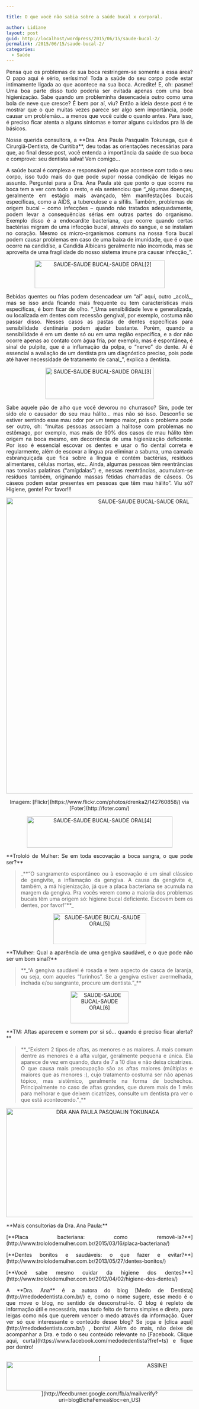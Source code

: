 ```yaml
---

title: O que você não sabia sobre a saúde bucal x corporal.

author: Lidiane
layout: post
guid: http://localhost/wordpress/2015/06/15/saude-bucal-2/
permalink: /2015/06/15/saude-bucal-2/
categories:
  - Saúde
---
```

<p align="justify">
  Pensa que os problemas de sua boca restringem-se somente a essa área? O papo aqui é sério, seríssimo! Toda a saúde do seu corpo pode estar intimamente ligada ao que acontece na sua boca. Acredite! E, oh: pasme! Uma boa parte disso tudo poderia ser evitada apenas com uma boa higienização. Sabe quando um probleminha desencadeia outro como uma bola de neve que cresce? É bem por aí, viu? Então a ideia desse post é te mostrar que o que muitas vezes parece ser algo sem importância, pode causar um problemão… a menos que você cuide o quanto antes. Para isso, é preciso ficar atenta a alguns sintomas e tomar alguns cuidados pra lá de básicos.
</p>

<p align="justify">
  Nossa querida consultora, a **Dra. Ana Paula Pasqualin Tokunaga, que é Cirurgiã-Dentista, de Curitiba**, deu todas as orientações necessárias para que, ao final desse post, você entenda a importância da saúde de sua boca e comprove: seu dentista salva! Vem comigo…
</p>

<p align="justify">
  A saúde bucal é complexa e responsável pelo que acontece com todo o seu corpo, isso tudo mais do que pode supor nossa condição de leigas no assunto. Perguntei para a Dra. Ana Paula até que ponto o que ocorre na boca tem a ver com todo o resto, e ela sentenciou que “_algumas doenças, geralmente em estágio mais avançado, têm manifestações bucais específicas, como a AIDS, a tuberculose e a sífilis. Também, problemas de origem bucal &#8211; como infecções – quando não tratados adequadamente, podem levar a consequências sérias em outras partes do organismo. Exemplo disso é a endocardite bacteriana, que ocorre quando certas bactérias migram de uma infecção bucal, através do sangue, e se instalam no coração. Mesmo os micro-organismos comuns na nossa flora bucal podem causar problemas em caso de uma baixa de imunidade, que é o que ocorre na candidíse, a Candida Albicans geralmente não incomoda, mas se aproveita de uma fragilidade do nosso sistema imune pra causar infecção_”.
</p>

<p align="center">
  <a href="http://www.trololodemulher.com.br/blog/wp-content/uploads/2015/06/SAUDE-SAUDE-BUCAL-SAUDE-ORAL2.png"><img class="alignnone size-full wp-image-11032" src="http://www.trololodemulher.com.br/blog/wp-content/uploads/2015/06/SAUDE-SAUDE-BUCAL-SAUDE-ORAL2.png" alt="SAUDE-SAUDE BUCAL-SAUDE ORAL[2]" width="351" height="75" /></a>
</p>

<p align="justify">
  Bebidas quentes ou frias podem desencadear um “ai” aqui, outro _acolá_, mas se isso anda ficando mais frequente ou tem características mais específicas, é bom ficar de olho. “_Uma sensibilidade leve e generalizada, ou localizada em dentes com recessão gengival, por exemplo, costuma não passar disso. Nesses casos as pastas de dentes específicas para sensibilidade dentinária podem ajudar bastante. Porém, quando a sensibilidade é em um dente só ou em uma região específica, e a dor não ocorre apenas ao contato com água fria, por exemplo, mas é espontânea, é sinal de pulpite, que é a inflamação da polpa, o &#8220;nervo&#8221; do dente. Aí é essencial a avaliação de um dentista pra um diagnóstico preciso, pois pode até haver necessidade de tratamento de canal_”, explica a dentista.
</p>

<p align="center">
  <a href="http://www.trololodemulher.com.br/blog/wp-content/uploads/2015/06/SAUDE-SAUDE-BUCAL-SAUDE-ORAL3.png"><img class="alignnone size-full wp-image-11033" src="http://www.trololodemulher.com.br/blog/wp-content/uploads/2015/06/SAUDE-SAUDE-BUCAL-SAUDE-ORAL3.png" alt="SAUDE-SAUDE BUCAL-SAUDE ORAL[3]" width="293" height="85" /></a>
</p>

<p align="justify">
  Sabe aquele pão de alho que você devorou no churrasco? Sim, pode ter sido ele o causador do seu mau hálito… mas não só isso. Desconfie se estiver sentindo esse mau odor por um tempo maior, pois o problema pode ser outro, oh: “muitas pessoas associam a halitose com problemas no estômago, por exemplo, mas mais de 90% dos casos de mau hálito têm origem na boca mesmo, em decorrência de uma higienização deficiente. Por isso é essencial escovar os dentes e usar o fio dental correta e regularmente, além de escovar a língua pra eliminar a saburra, uma camada esbranquiçada que fica sobre a língua e contém bactérias, resíduos alimentares, células mortas, etc.. Ainda, algumas pessoas têm reentrâncias nas tonsilas palatinas (&#8220;amígdalas&#8221;) e, nessas reentrâncias, acumulam-se resíduos também, originando massas fétidas chamadas de cáseos. Os cáseos podem estar presentes em pessoas que têm mau hálito”. Viu só? Higiene, gente! Por favor!!!
</p>

<p align="center">
  <a href="http://www.trololodemulher.com.br/blog/wp-content/uploads/2015/06/SAUDE-SAUDE-BUCAL-SAUDE-ORAL.jpg"><img class="alignnone size-full wp-image-11028" src="http://www.trololodemulher.com.br/blog/wp-content/uploads/2015/06/SAUDE-SAUDE-BUCAL-SAUDE-ORAL.jpg" alt="SAUDE-SAUDE BUCAL-SAUDE ORAL" width="727" height="800" /></a>
</p>

<p align="center">
  Imagem: [Flickr](https://www.flickr.com/photos/drenka2/142760858/)  via [Foter](http://foter.com/) 
</p>

<p align="center">
  <a href="http://www.trololodemulher.com.br/blog/wp-content/uploads/2015/06/SAUDE-SAUDE-BUCAL-SAUDE-ORAL4.png"><img class="alignnone size-full wp-image-11034" src="http://www.trololodemulher.com.br/blog/wp-content/uploads/2015/06/SAUDE-SAUDE-BUCAL-SAUDE-ORAL4.png" alt="SAUDE-SAUDE BUCAL-SAUDE ORAL[4]" width="393" height="84" /></a>
</p>

<p align="justify">
  **Trololó de Mulher: Se em toda escovação a boca sangra, o que pode ser?**
</p>

> <p align="justify">
>   _**“O sangramento espontâneo ou à escovação é um sinal clássico de gengivite, a inflamação da gengiva. A causa da gengivite é, também, a má higienização, já que a placa bacteriana se acumula na margem da gengiva. Pra vocês verem como a maioria dos problemas bucais têm uma origem só: higiene bucal deficiente. Escovem bem os dentes, por favor!”**_
> </p>

<p align="center">
  <a href="http://www.trololodemulher.com.br/blog/wp-content/uploads/2015/06/SAUDE-SAUDE-BUCAL-SAUDE-ORAL5.png"><img class="alignnone size-full wp-image-11035" src="http://www.trololodemulher.com.br/blog/wp-content/uploads/2015/06/SAUDE-SAUDE-BUCAL-SAUDE-ORAL5.png" alt="SAUDE-SAUDE BUCAL-SAUDE ORAL[5]" width="251" height="83" /></a>
</p>

<p align="justify">
  **TMulher: Qual a aparência de uma gengiva saudável, e o que pode não ser um bom sinal?**
</p>

> <p align="justify">
>   **_“A gengiva saudável é rosada e tem aspecto de casca de laranja, ou seja, com aqueles &#8220;furinhos&#8221;. Se a gengiva estiver avermelhada, inchada e/ou sangrante, procure um dentista.”_**
> </p>

<p align="center">
  <a href="http://www.trololodemulher.com.br/blog/wp-content/uploads/2015/06/SAUDE-SAUDE-BUCAL-SAUDE-ORAL6.png"><img class="alignnone size-full wp-image-11036" src="http://www.trololodemulher.com.br/blog/wp-content/uploads/2015/06/SAUDE-SAUDE-BUCAL-SAUDE-ORAL6.png" alt="SAUDE-SAUDE BUCAL-SAUDE ORAL[6]" width="156" height="87" /></a>
</p>

<p align="justify">
  **TM: Aftas aparecem e somem por si só&#8230; quando é preciso ficar alerta?**
</p>

> <p align="justify">
>   **_“Existem 2 tipos de aftas, as menores e as maiores. A mais comum dentre as menores é a afta vulgar, geralmente pequena e única. Ela aparece de vez em quando, dura de 7 a 10 dias e não deixa cicatrizes. O que causa mais preocupação são as aftas maiores (múltiplas e maiores que as menores :), cujo tratamento costuma ser não apenas tópico, mas sistêmico, geralmente na forma de bochechos. Principalmente no caso de aftas grandes, que durem mais de 1 mês para melhorar e que deixem cicatrizes, consulte um dentista pra ver o que está acontecendo.”_**
> </p>

<p align="center">
  <a href="http://www.trololodemulher.com.br/blog/wp-content/uploads/2013/04/DRA-ANA-PAULA-PASQUALIN-TOKUNAGA.png"><img class="alignnone size-full wp-image-9417" src="http://www.trololodemulher.com.br/blog/wp-content/uploads/2013/04/DRA-ANA-PAULA-PASQUALIN-TOKUNAGA.png" alt="DRA ANA PAULA PASQUALIN TOKUNAGA" width="532" height="295" /></a>
</p>

<p align="justify">
  **Mais consultorias da Dra. Ana Paula:**
</p>

<p align="justify">
  [**Placa bacteriana: como removê-la?**](http://www.trololodemulher.com.br/2015/03/16/placa-bacteriana/) 
</p>

<p align="justify">
  [**Dentes bonitos e saudáveis: o que fazer e evitar?**](http://www.trololodemulher.com.br/2013/05/27/dentes-bonitos/) 
</p>

<p align="justify">
  [**Você sabe mesmo cuidar da higiene dos dentes?**](http://www.trololodemulher.com.br/2012/04/02/higiene-dos-dentes/) 
</p>

<p align="justify">
  A **Dra. Ana** é a autora do blog [Medo de Dentista](http://medodedentista.com.br/)  e, como o nome sugere, esse medo é o que move o blog, no sentido de desconstruí-lo. O blog é repleto de informação útil e necessária, mas tudo feito de forma simples e direta, para leigas como nós que querem vencer o medo através da informação. Quer ver só que interessante o conteúdo desse blog? Se joga e [clica aqui](http://medodedentista.com.br/) , bonita! Além do mais, não deixe de acompanhar a Dra. e todo o seu conteúdo relevante no [Facebook. Clique aqui, curta](https://www.facebook.com/medodedentista?fref=ts)  e fique por dentro!
</p>

<p align="center">
  [<img class="alignnone size-full wp-image-10439" src="http://www.trololodemulher.com.br/blog/wp-content/uploads/2014/09/ASSINE.png" alt="ASSINE!" width="800" height="78" />](http://feedburner.google.com/fb/a/mailverify?uri=blogBichaFemea&loc=en_US) 
</p>

<p align="justify">